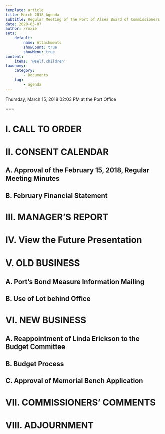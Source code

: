 ```yaml
---
template: article
title: March 2018 Agenda
subtitle: Regular Meeting of the Port of Alsea Board of Commissioners
date: 2020-03-07
author: /roxie
sets:
    default:
        name: Attachments
        showCount: true
        showMenu: true
content:
    items: '@self.children'
taxonomy:
    category: 
        - Documents
    tag: 
        - agenda
---
```


Thursday, March 15, 2018 02:03 PM at the Port Office

===


# I. CALL TO ORDER

# II. CONSENT CALENDAR

## A. Approval of the February 15, 2018, Regular Meeting Minutes

## B. February Financial Statement

# III. MANAGER’S REPORT

# IV. View the Future Presentation

# V. OLD BUSINESS

## A. Port’s Bond Measure Information Mailing

## B. Use of Lot behind Office

# VI. NEW BUSINESS

## A. Reappointment of Linda Erickson to the Budget Committee

## B. Budget Process

## C. Approval of Memorial Bench Application

# VII. COMMISSIONERS’ COMMENTS

# VIII. ADJOURNMENT


